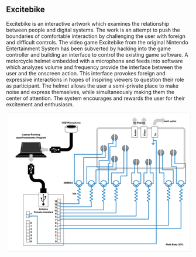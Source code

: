 ## Excitebike ##

Excitebike is an interactive artwork which examines the relationship between people and digital systems. The work is an attempt to push the boundaries of comfortable interaction by challenging the user with foreign and difficult controls. The video game Excitebike from the original Nintendo Entertainment System has been subverted by hacking into the game controller and building an interface to control the existing game software. A motorcycle helmet embedded with a microphone and feeds into software which analyzes volume and frequency provide the interface between the user and the onscreen action. This interface provokes foreign and expressive interactions in hopes of inspiring viewers to question their role as participant. The helmet allows the user a semi-private place to make noise and express themselves, while simultaneously making them the center of attention. The system encourages and rewards the user for their excitement and enthusiasm.

![diagram](diagram.png "Excitebike Wiring Diagram")
